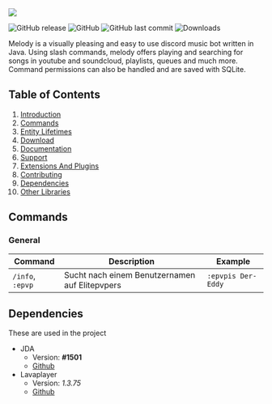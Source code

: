 <img src="https://github.com/necsii/melody/blob/main/.websrc/Melody_Banner.png" />

![GitHub release](https://img.shields.io/github/release/necsii/melody.svg)
![GitHub](https://img.shields.io/github/license/necsii/melody.svg)
![GitHub last commit](https://img.shields.io/github/last-commit/necsii/melody.svg)
![Downloads](https://img.shields.io/github/downloads/necsii/melody/total.svg)

Melody is a visually pleasing and easy to use discord music bot written in Java. Using slash commands, melody offers playing and searching for songs in youtube and soundcloud, playlists, queues and much more. Command permissions can also be handled and are saved with SQLite.

## Table of Contents

1.  [Introduction](#creating-the-jda-object)
2.  [Commands](#command-list)
3.  [Entity Lifetimes](#entity-lifetimes)
4.  [Download](#download)
5.  [Documentation](#documentation)
6.  [Support](#getting-help)
7.  [Extensions And Plugins](#third-party-recommendations)
8.  [Contributing](#contributing-to-jda)
9.  [Dependencies](#dependencies)
10. [Other Libraries](#related-projects)

## Commands
### General

Command | Description | Example
----------------|--------------|-------
`/info`, `:epvp` | Sucht nach einem Benutzernamen auf Elitepvpers | `:epvpis Der-Eddy`

## Dependencies

These are used in the project
* JDA
   * Version: **#1501**
   * [Github](https://github.com/DV8FromTheWorld/JDA)
* Lavaplayer
   * Version: *1.3.75*
   * [Github](https://github.com/sedmelluq/lavaplayer)
